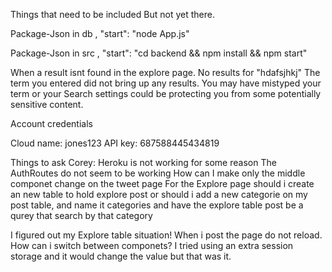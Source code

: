 Things that need to be included But not yet there.

Package-Json in db
,
    "start": "node App.js"

Package-Json in src 
    ,
    "start": "cd backend && npm install && npm start"

When a result isnt found in the explore page.
    No results for "hdafsjhkj"
The term you entered did not bring up any results. You may have mistyped your term or your Search settings could be protecting you from some potentially sensitive content.

Account credentials

Cloud name:
jones123
API key:
687588445434819


Things to ask Corey:
Heroku is not working for some reason
The AuthRoutes do not seem to be working
How can I make only the middle componet change on the tweet page
For the Explore page should i create an new table to hold explore post or should i add a new categorie on my post table, and name it categories and have the explore table post be a qurey that search by that category


I figured out my Explore table situation!
When i post the page do not reload.
How can i switch between componets? I tried using an extra session storage and it would change the value but that was it.

	